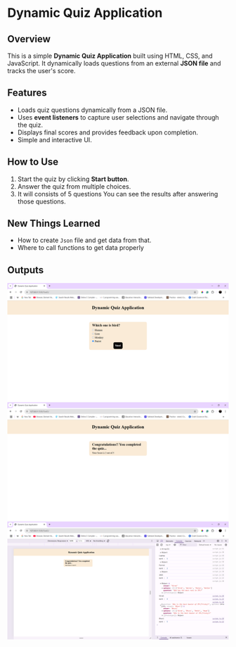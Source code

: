 # Dynamic Quiz Application

## Overview
This is a simple **Dynamic Quiz Application** built using HTML, CSS, and JavaScript. It dynamically loads questions from an external **JSON file** and tracks the user's score. 

## Features
- Loads quiz questions dynamically from a JSON file.
- Uses **event listeners** to capture user selections and navigate through the quiz.
- Displays final scores and provides feedback upon completion.
- Simple and interactive UI.

## How to Use  
1. Start the quiz by clicking **Start button**.  
2. Answer the quiz from multiple choices.
3. It will consists of 5 questions You can see the results after answering those questions.

## New Things Learned
- How to create `Json` file and get data from that.
- Where to call functions to get data properly

## Outputs

![Questions](Outputs/Questions.png)
![Final score](Outputs/score.png)
![Console](Outputs/consoleView.png)